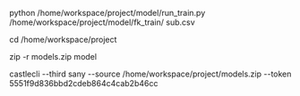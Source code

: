 python /home/workspace/project/model/run_train.py  /home/workspace/project/model/fk_train/ sub.csv

cd  /home/workspace/project

zip -r models.zip model

castlecli --third sany --source /home/workspace/project/models.zip --token 5551f9d836bbd2cdeb864c4cab2b46cc
